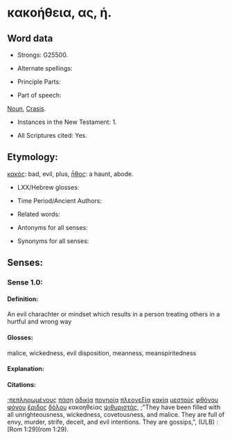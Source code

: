 # κακοήθεια, ας, ἡ.

<!-- Status: S2=NeedsFinalCheck -->
<!-- Lexica used for edits: BDAG, FFM, LN, BN, A-S -->

## Word data

* Strongs: G25500.


* Alternate spellings:

* Principle Parts: 

* Part of speech: 

[Noun](http://ugg.readthedocs.io/en/latest/noun.html),
[Crasis](http://ugg.readthedocs.io/en/latest/crasis.html).

* Instances in the New Testament: 1.

* All Scriptures cited: Yes.

## Etymology: 

[κακός](../G25560/01.md): bad, evil, plus, [ἦθος](../G22390/01.md): a haunt, abode.

* LXX/Hebrew glosses: 

* Time Period/Ancient Authors: 

* Related words: 

* Antonyms for all senses:

* Synonyms for all senses: 

## Senses:

### Sense 1.0:

#### Definition: 

An evil charachter or mindset which results in a person treating others in a hurtful and wrong way

#### Glosses:

malice, wickedness, evil disposition, meanness, meanspiritedness

#### Explanation:

#### Citations:

;[πεπληρωμένους](../G41370/01.md) [πάσῃ](../G39560/01.md) [ἀδικίᾳ](../G00930/01.md) [πονηρίᾳ](../G41890/01.md) [πλεονεξίᾳ](../G41240/01.md) [κακίᾳ](../G25490/01.md) [μεστοὺς](../G33240/01.md) [φθόνου](../G53550/01.md) [φόνου](../G54080/01.md) [ἔριδος](../G20540/01.md) [δόλου](../G13880/01.md) κακοηθείας [ψιθυριστάς](../G55880/01.md), 
;"They have been filled with all unrighteousness, wickedness, covetousness, and malice. They are full of envy, murder, strife, deceit, and evil intentions. They are gossips,",  (ULB)
:[Rom 1:29](rom 1:29).